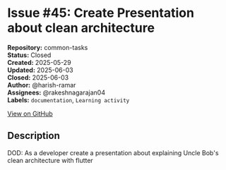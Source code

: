 # Issue #45: Create Presentation about clean architecture

**Repository:** common-tasks  
**Status:** Closed  
**Created:** 2025-05-29  
**Updated:** 2025-06-03  
**Closed:** 2025-06-03  
**Author:** @harish-ramar  
**Assignees:** @rakeshnagarajan04  
**Labels:** `documentation`, `Learning activity`  

[View on GitHub](https://github.com/Simtestlab/common-tasks/issues/45)

## Description

DOD: As a developer create a presentation about explaining Uncle Bob's clean architecture with flutter